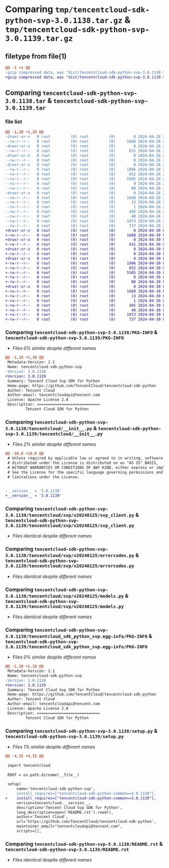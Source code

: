 # Comparing `tmp/tencentcloud-sdk-python-svp-3.0.1138.tar.gz` & `tmp/tencentcloud-sdk-python-svp-3.0.1139.tar.gz`

## filetype from file(1)

```diff
@@ -1 +1 @@
-gzip compressed data, was "dist/tencentcloud-sdk-python-svp-3.0.1138.tar", last modified: Sun Apr 28 21:08:29 2024, max compression
+gzip compressed data, was "dist/tencentcloud-sdk-python-svp-3.0.1139.tar", last modified: Tue Apr 30 04:39:04 2024, max compression
```

## Comparing `tencentcloud-sdk-python-svp-3.0.1138.tar` & `tencentcloud-sdk-python-svp-3.0.1139.tar`

### file list

```diff
@@ -1,20 +1,20 @@
-drwxr-xr-x   0 root         (0) root         (0)        0 2024-04-28 21:08:29.000000 tencentcloud-sdk-python-svp-3.0.1138/
--rw-r--r--   0 root         (0) root         (0)     1660 2024-04-28 21:08:29.000000 tencentcloud-sdk-python-svp-3.0.1138/PKG-INFO
-drwxr-xr-x   0 root         (0) root         (0)        0 2024-04-28 21:08:29.000000 tencentcloud-sdk-python-svp-3.0.1138/tencentcloud/
--rw-r--r--   0 root         (0) root         (0)      631 2024-04-28 21:08:29.000000 tencentcloud-sdk-python-svp-3.0.1138/tencentcloud/__init__.py
-drwxr-xr-x   0 root         (0) root         (0)        0 2024-04-28 21:08:29.000000 tencentcloud-sdk-python-svp-3.0.1138/tencentcloud/svp/
--rw-r--r--   0 root         (0) root         (0)        0 2024-04-28 21:08:29.000000 tencentcloud-sdk-python-svp-3.0.1138/tencentcloud/svp/__init__.py
-drwxr-xr-x   0 root         (0) root         (0)        0 2024-04-28 21:08:29.000000 tencentcloud-sdk-python-svp-3.0.1138/tencentcloud/svp/v20240125/
--rw-r--r--   0 root         (0) root         (0)     1896 2024-04-28 21:08:29.000000 tencentcloud-sdk-python-svp-3.0.1138/tencentcloud/svp/v20240125/svp_client.py
--rw-r--r--   0 root         (0) root         (0)      652 2024-04-28 21:08:29.000000 tencentcloud-sdk-python-svp-3.0.1138/tencentcloud/svp/v20240125/errorcodes.py
--rw-r--r--   0 root         (0) root         (0)     5505 2024-04-28 21:08:29.000000 tencentcloud-sdk-python-svp-3.0.1138/tencentcloud/svp/v20240125/models.py
--rw-r--r--   0 root         (0) root         (0)        0 2024-04-28 21:08:29.000000 tencentcloud-sdk-python-svp-3.0.1138/tencentcloud/svp/v20240125/__init__.py
--rw-r--r--   0 root         (0) root         (0)       88 2024-04-28 21:08:29.000000 tencentcloud-sdk-python-svp-3.0.1138/setup.cfg
-drwxr-xr-x   0 root         (0) root         (0)        0 2024-04-28 21:08:29.000000 tencentcloud-sdk-python-svp-3.0.1138/tencentcloud_sdk_python_svp.egg-info/
--rw-r--r--   0 root         (0) root         (0)     1660 2024-04-28 21:08:29.000000 tencentcloud-sdk-python-svp-3.0.1138/tencentcloud_sdk_python_svp.egg-info/PKG-INFO
--rw-r--r--   0 root         (0) root         (0)       13 2024-04-28 21:08:29.000000 tencentcloud-sdk-python-svp-3.0.1138/tencentcloud_sdk_python_svp.egg-info/top_level.txt
--rw-r--r--   0 root         (0) root         (0)        1 2024-04-28 21:08:29.000000 tencentcloud-sdk-python-svp-3.0.1138/tencentcloud_sdk_python_svp.egg-info/dependency_links.txt
--rw-r--r--   0 root         (0) root         (0)      495 2024-04-28 21:08:29.000000 tencentcloud-sdk-python-svp-3.0.1138/tencentcloud_sdk_python_svp.egg-info/SOURCES.txt
--rw-r--r--   0 root         (0) root         (0)       40 2024-04-28 21:08:29.000000 tencentcloud-sdk-python-svp-3.0.1138/tencentcloud_sdk_python_svp.egg-info/requires.txt
--rw-r--r--   0 root         (0) root         (0)     1073 2024-04-28 21:08:29.000000 tencentcloud-sdk-python-svp-3.0.1138/setup.py
--rw-r--r--   0 root         (0) root         (0)      737 2024-04-28 21:08:29.000000 tencentcloud-sdk-python-svp-3.0.1138/README.rst
+drwxr-xr-x   0 root         (0) root         (0)        0 2024-04-30 04:39:04.000000 tencentcloud-sdk-python-svp-3.0.1139/
+-rw-r--r--   0 root         (0) root         (0)     1660 2024-04-30 04:39:04.000000 tencentcloud-sdk-python-svp-3.0.1139/PKG-INFO
+drwxr-xr-x   0 root         (0) root         (0)        0 2024-04-30 04:39:04.000000 tencentcloud-sdk-python-svp-3.0.1139/tencentcloud/
+-rw-r--r--   0 root         (0) root         (0)      631 2024-04-30 04:39:04.000000 tencentcloud-sdk-python-svp-3.0.1139/tencentcloud/__init__.py
+drwxr-xr-x   0 root         (0) root         (0)        0 2024-04-30 04:39:04.000000 tencentcloud-sdk-python-svp-3.0.1139/tencentcloud/svp/
+-rw-r--r--   0 root         (0) root         (0)        0 2024-04-30 04:39:04.000000 tencentcloud-sdk-python-svp-3.0.1139/tencentcloud/svp/__init__.py
+drwxr-xr-x   0 root         (0) root         (0)        0 2024-04-30 04:39:04.000000 tencentcloud-sdk-python-svp-3.0.1139/tencentcloud/svp/v20240125/
+-rw-r--r--   0 root         (0) root         (0)     1896 2024-04-30 04:39:04.000000 tencentcloud-sdk-python-svp-3.0.1139/tencentcloud/svp/v20240125/svp_client.py
+-rw-r--r--   0 root         (0) root         (0)      652 2024-04-30 04:39:04.000000 tencentcloud-sdk-python-svp-3.0.1139/tencentcloud/svp/v20240125/errorcodes.py
+-rw-r--r--   0 root         (0) root         (0)     5505 2024-04-30 04:39:04.000000 tencentcloud-sdk-python-svp-3.0.1139/tencentcloud/svp/v20240125/models.py
+-rw-r--r--   0 root         (0) root         (0)        0 2024-04-30 04:39:04.000000 tencentcloud-sdk-python-svp-3.0.1139/tencentcloud/svp/v20240125/__init__.py
+-rw-r--r--   0 root         (0) root         (0)       88 2024-04-30 04:39:04.000000 tencentcloud-sdk-python-svp-3.0.1139/setup.cfg
+drwxr-xr-x   0 root         (0) root         (0)        0 2024-04-30 04:39:04.000000 tencentcloud-sdk-python-svp-3.0.1139/tencentcloud_sdk_python_svp.egg-info/
+-rw-r--r--   0 root         (0) root         (0)     1660 2024-04-30 04:39:04.000000 tencentcloud-sdk-python-svp-3.0.1139/tencentcloud_sdk_python_svp.egg-info/PKG-INFO
+-rw-r--r--   0 root         (0) root         (0)       13 2024-04-30 04:39:04.000000 tencentcloud-sdk-python-svp-3.0.1139/tencentcloud_sdk_python_svp.egg-info/top_level.txt
+-rw-r--r--   0 root         (0) root         (0)        1 2024-04-30 04:39:04.000000 tencentcloud-sdk-python-svp-3.0.1139/tencentcloud_sdk_python_svp.egg-info/dependency_links.txt
+-rw-r--r--   0 root         (0) root         (0)      495 2024-04-30 04:39:04.000000 tencentcloud-sdk-python-svp-3.0.1139/tencentcloud_sdk_python_svp.egg-info/SOURCES.txt
+-rw-r--r--   0 root         (0) root         (0)       40 2024-04-30 04:39:04.000000 tencentcloud-sdk-python-svp-3.0.1139/tencentcloud_sdk_python_svp.egg-info/requires.txt
+-rw-r--r--   0 root         (0) root         (0)     1073 2024-04-30 04:39:04.000000 tencentcloud-sdk-python-svp-3.0.1139/setup.py
+-rw-r--r--   0 root         (0) root         (0)      737 2024-04-30 04:39:04.000000 tencentcloud-sdk-python-svp-3.0.1139/README.rst
```

### Comparing `tencentcloud-sdk-python-svp-3.0.1138/PKG-INFO` & `tencentcloud-sdk-python-svp-3.0.1139/PKG-INFO`

 * *Files 0% similar despite different names*

```diff
@@ -1,10 +1,10 @@
 Metadata-Version: 1.1
 Name: tencentcloud-sdk-python-svp
-Version: 3.0.1138
+Version: 3.0.1139
 Summary: Tencent Cloud Svp SDK for Python
 Home-page: https://github.com/TencentCloud/tencentcloud-sdk-python
 Author: Tencent Cloud
 Author-email: tencentcloudapi@tencent.com
 License: Apache License 2.0
 Description: ============================
         Tencent Cloud SDK for Python
```

### Comparing `tencentcloud-sdk-python-svp-3.0.1138/tencentcloud/__init__.py` & `tencentcloud-sdk-python-svp-3.0.1139/tencentcloud/__init__.py`

 * *Files 2% similar despite different names*

```diff
@@ -10,8 +10,8 @@
 # Unless required by applicable law or agreed to in writing, software
 # distributed under the License is distributed on an "AS IS" BASIS,
 # WITHOUT WARRANTIES OR CONDITIONS OF ANY KIND, either express or implied.
 # See the License for the specific language governing permissions and
 # limitations under the License.
 
 
-__version__ = '3.0.1138'
+__version__ = '3.0.1139'
```

### Comparing `tencentcloud-sdk-python-svp-3.0.1138/tencentcloud/svp/v20240125/svp_client.py` & `tencentcloud-sdk-python-svp-3.0.1139/tencentcloud/svp/v20240125/svp_client.py`

 * *Files identical despite different names*

### Comparing `tencentcloud-sdk-python-svp-3.0.1138/tencentcloud/svp/v20240125/errorcodes.py` & `tencentcloud-sdk-python-svp-3.0.1139/tencentcloud/svp/v20240125/errorcodes.py`

 * *Files identical despite different names*

### Comparing `tencentcloud-sdk-python-svp-3.0.1138/tencentcloud/svp/v20240125/models.py` & `tencentcloud-sdk-python-svp-3.0.1139/tencentcloud/svp/v20240125/models.py`

 * *Files identical despite different names*

### Comparing `tencentcloud-sdk-python-svp-3.0.1138/tencentcloud_sdk_python_svp.egg-info/PKG-INFO` & `tencentcloud-sdk-python-svp-3.0.1139/tencentcloud_sdk_python_svp.egg-info/PKG-INFO`

 * *Files 0% similar despite different names*

```diff
@@ -1,10 +1,10 @@
 Metadata-Version: 1.1
 Name: tencentcloud-sdk-python-svp
-Version: 3.0.1138
+Version: 3.0.1139
 Summary: Tencent Cloud Svp SDK for Python
 Home-page: https://github.com/TencentCloud/tencentcloud-sdk-python
 Author: Tencent Cloud
 Author-email: tencentcloudapi@tencent.com
 License: Apache License 2.0
 Description: ============================
         Tencent Cloud SDK for Python
```

### Comparing `tencentcloud-sdk-python-svp-3.0.1138/setup.py` & `tencentcloud-sdk-python-svp-3.0.1139/setup.py`

 * *Files 1% similar despite different names*

```diff
@@ -4,15 +4,15 @@
 
 import tencentcloud
 
 ROOT = os.path.dirname(__file__)
 
 setup(
     name='tencentcloud-sdk-python-svp',
-    install_requires=["tencentcloud-sdk-python-common==3.0.1138"],
+    install_requires=["tencentcloud-sdk-python-common==3.0.1139"],
     version=tencentcloud.__version__,
     description='Tencent Cloud Svp SDK for Python',
     long_description=open('README.rst').read(),
     author='Tencent Cloud',
     url='https://github.com/TencentCloud/tencentcloud-sdk-python',
     maintainer_email="tencentcloudapi@tencent.com",
     scripts=[],
```

### Comparing `tencentcloud-sdk-python-svp-3.0.1138/README.rst` & `tencentcloud-sdk-python-svp-3.0.1139/README.rst`

 * *Files identical despite different names*

